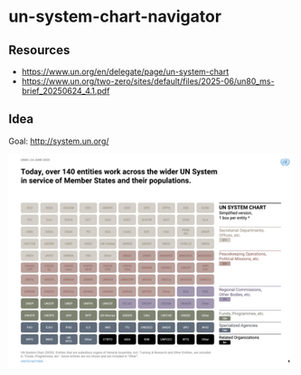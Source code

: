 # un-system-chart-navigator

## Resources

- https://www.un.org/en/delegate/page/un-system-chart
- https://www.un.org/two-zero/sites/default/files/2025-06/un80_ms-brief_20250624_4.1.pdf

## Idea

Goal: http://system.un.org/

![UN System](docs/chart.png)
